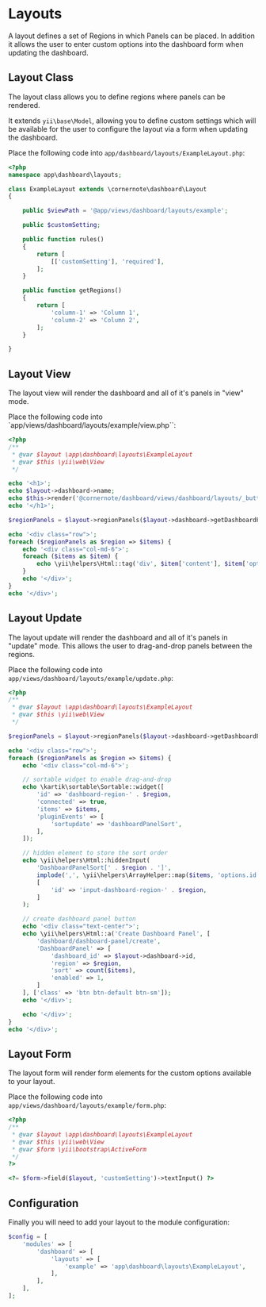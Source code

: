 # Layouts

A layout defines a set of Regions in which Panels can be placed.  In addition it allows the user to enter custom options into the dashboard form when updating the dashboard.


## Layout Class

The layout class allows you to define regions where panels can be rendered.

It extends `yii\base\Model`, allowing you to define custom settings which will be available for the user to
configure the layout via a form when updating the dashboard.

Place the following code into `app/dashboard/layouts/ExampleLayout.php`:

```php
<?php
namespace app\dashboard\layouts;

class ExampleLayout extends \cornernote\dashboard\Layout
{

    public $viewPath = '@app/views/dashboard/layouts/example';

    public $customSetting;

    public function rules()
    {
        return [
            [['customSetting'], 'required'],
        ];
    }

    public function getRegions()
    {
        return [
            'column-1' => 'Column 1',
            'column-2' => 'Column 2',
        ];
    }

}
```


## Layout View

The layout view will render the dashboard and all of it's panels in "view" mode.

Place the following code into `app/views/dashboard/layouts/example/view.php``:

```php
<?php
/**
 * @var $layout \app\dashboard\layouts\ExampleLayout
 * @var $this \yii\web\View
 */

echo '<h1>';
echo $layout->dashboard->name;
echo $this->render('@cornernote/dashboard/views/dashboard/layouts/_buttons', ['layout' => $layout]);
echo '</h1>';

$regionPanels = $layout->regionPanels($layout->dashboard->getDashboardPanels()->enabled()->all());

echo '<div class="row">';
foreach ($regionPanels as $region => $items) {
    echo '<div class="col-md-6">';
    foreach ($items as $item) {
        echo \yii\helpers\Html::tag('div', $item['content'], $item['options']);
    }
    echo '</div>';
}
echo '</div>';

```


## Layout Update

The layout update will render the dashboard and all of it's panels in "update" mode.  This allows the user to drag-and-drop panels between the regions.

Place the following code into `app/views/dashboard/layouts/example/update.php`:

```php
<?php
/**
 * @var $layout \app\dashboard\layouts\ExampleLayout
 * @var $this \yii\web\View
 */

$regionPanels = $layout->regionPanels($layout->dashboard->getDashboardPanels()->all(), 'update');

echo '<div class="row">';
foreach ($regionPanels as $region => $items) {
    echo '<div class="col-md-6">';

    // sortable widget to enable drag-and-drop
    echo \kartik\sortable\Sortable::widget([
        'id' => 'dashboard-region-' . $region,
        'connected' => true,
        'items' => $items,
        'pluginEvents' => [
            'sortupdate' => 'dashboardPanelSort',
        ],
    ]);

    // hidden element to store the sort order
    echo \yii\helpers\Html::hiddenInput(
        'DashboardPanelSort[' . $region . ']',
        implode(',', \yii\helpers\ArrayHelper::map($items, 'options.id', 'options.id')),
        [
            'id' => 'input-dashboard-region-' . $region,
        ]
    );

    // create dashboard panel button
    echo '<div class="text-center">';
    echo \yii\helpers\Html::a('Create Dashboard Panel', [
        'dashboard/dashboard-panel/create',
        'DashboardPanel' => [
            'dashboard_id' => $layout->dashboard->id,
            'region' => $region,
            'sort' => count($items),
            'enabled' => 1,
        ]
    ], ['class' => 'btn btn-default btn-sm']);
    echo '</div>';

    echo '</div>';
}
echo '</div>';
```


## Layout Form

The layout form will render form elements for the custom options available to your layout.

Place the following code into `app/views/dashboard/layouts/example/form.php`:

```php
<?php
/**
 * @var $layout \app\dashboard\layouts\ExampleLayout
 * @var $this \yii\web\View
 * @var $form \yii\bootstrap\ActiveForm
 */
?>

<?= $form->field($layout, 'customSetting')->textInput() ?>
```


## Configuration

Finally you will need to add your layout to the module configuration:

```php
$config = [
    'modules' => [
        'dashboard' => [
            'layouts' => [
                'example' => 'app\dashboard\layouts\ExampleLayout',
            ],
        ],
    ],
];
```
